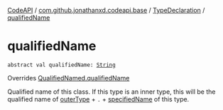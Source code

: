 [CodeAPI](../../index.md) / [com.github.jonathanxd.codeapi.base](../index.md) / [TypeDeclaration](index.md) / [qualifiedName](.)

# qualifiedName

`abstract val qualifiedName: `[`String`](https://kotlinlang.org/api/latest/jvm/stdlib/kotlin/-string/index.html)

Overrides [QualifiedNamed.qualifiedName](../-qualified-named/qualified-name.md)

Qualified name of this class. If this type is an inner type, this will be the
qualified name of [outerType](outer-type.md) + `.` + [specifiedName](specified-name.md) of this type.

